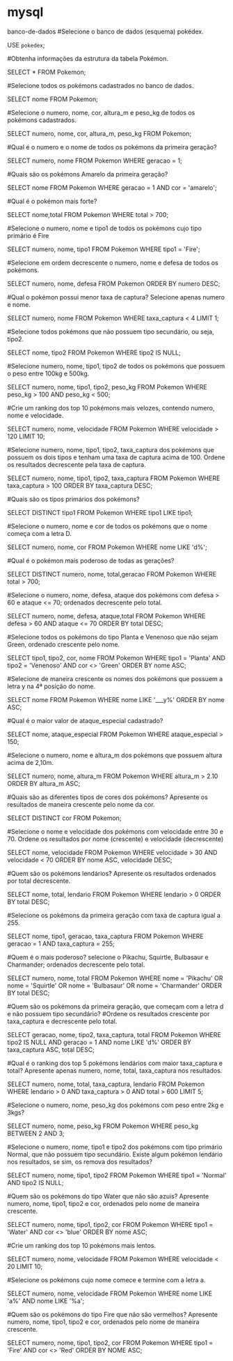 # mysql
banco-de-dados
#Selecione o banco de dados (esquema) pokédex.

USE `pokedex`;

#Obtenha informações da estrutura da tabela Pokémon.

SELECT * FROM Pokemon;

#Selecione todos os pokémons cadastrados no banco de dados.

SELECT nome
FROM Pokemon;

#Selecione o numero, nome, cor, altura_m e peso_kg de todos os pokémons cadastrados.

SELECT numero, nome, cor, altura_m, peso_kg
FROM Pokemon;


#Qual é o numero e o nome de todos os pokémons da primeira geração?

SELECT numero, nome
FROM Pokemon
WHERE geracao = 1;

#Quais são os pokémons Amarelo da primeira geração?

SELECT nome
FROM Pokemon
WHERE geracao = 1 AND cor = 'amarelo';

#Qual é o pokémon mais forte?

SELECT nome,total
FROM Pokemon
WHERE total > 700;

#Selecione o numero, nome e tipo1 de todos os pokémons cujo tipo primário é Fire

SELECT numero, nome, tipo1
FROM Pokemon
WHERE tipo1 = 'Fire';


#Selecione em ordem decrescente o numero, nome e defesa de todos os pokémons.

SELECT numero, nome, defesa
FROM Pokemon
ORDER BY numero DESC;

#Qual o pokémon possui menor taxa de captura? Selecione apenas numero e nome.

SELECT numero, nome
FROM Pokemon
WHERE taxa_captura < 4
LIMIT 1;

#Selecione todos pokémons que não possuem tipo secundário, ou seja, tipo2.

SELECT nome, tipo2
FROM Pokemon
WHERE tipo2 IS NULL;

#Selecione numero, nome, tipo1, tipo2 de todos os pokémons que possuem o peso entre 100kg e 500kg.

SELECT numero, nome, tipo1, tipo2, peso_kg
FROM Pokemon
WHERE peso_kg > 100 AND peso_kg < 500;

#Crie um ranking dos top 10 pokémons mais velozes, contendo numero, nome e velocidade.

SELECT numero, nome, velocidade
FROM Pokemon
WHERE velocidade > 120
LIMIT 10;

#Selecione numero, nome, tipo1, tipo2, taxa_captura dos pokémons que possuem os dois tipos e tenham uma taxa de captura acima de 100. Ordene os resultados decrescente pela taxa de captura.

SELECT numero, nome, tipo1, tipo2, taxa_captura
FROM Pokemon
WHERE taxa_captura > 100
ORDER BY taxa_captura DESC;

#Quais são os tipos primários dos pokémons?

SELECT DISTINCT tipo1
FROM Pokemon
WHERE tipo1 LIKE tipo1;

#Selecione o numero, nome e cor de todos os pokémons que o nome começa com a letra D.

SELECT numero, nome, cor
FROM Pokemon
WHERE nome LIKE 'd%';


#Qual é o pokémon mais poderoso de todas as gerações?

SELECT DISTINCT numero, nome, total,geracao
FROM Pokemon
WHERE total > 700;

#Selecione o numero, nome, defesa, ataque dos pokémons com defesa > 60 e ataque <= 70; ordenados decrescente pelo total.

SELECT numero, nome, defesa, ataque,total
FROM Pokemon
WHERE defesa > 60 AND ataque <= 70 
ORDER BY total DESC; 

#Selecione todos os pokémons do tipo Planta e Venenoso que não sejam Green, ordenado crescente pelo nome.

SELECT tipo1, tipo2, cor, nome
FROM Pokemon
WHERE tipo1 = 'Planta' AND tipo2 = 'Venenoso' AND cor <> 'Green'
ORDER BY nome ASC;

#Selecione de maneira crescente os nomes dos pokémons que possuem a letra y na 4ª posição do nome.

SELECT nome
FROM Pokemon
WHERE nome LIKE '___y%'
ORDER BY nome ASC;

#Qual é o maior valor de ataque_especial cadastrado?

SELECT nome, ataque_especial
FROM Pokemon
WHERE ataque_especial > 150;

#Selecione o numero, nome e altura_m dos pokémons que possuem altura acima de 2,10m.

SELECT numero, nome, altura_m
FROM Pokemon
WHERE altura_m > 2.10
ORDER BY altura_m ASC;

#Quais são as diferentes tipos de cores dos pokémons? Apresente os resultados de maneira crescente pelo nome da cor.

SELECT DISTINCT cor
FROM Pokemon;

#Selecione o nome e velocidade dos pokémons com velocidade entre 30 e 70. Ordene os resultados por nome (crescente) e velocidade (decrescente)

SELECT nome, velocidade
FROM Pokemon
WHERE velocidade > 30 AND velocidade < 70
ORDER BY nome ASC, velocidade DESC;

#Quem são os pokémons lendários? Apresente os resultados ordenados por total decrescente.

SELECT nome, total, lendario
FROM Pokemon
WHERE lendario > 0
ORDER BY total DESC;

#Selecione os pokémons da primeira geração com taxa de captura igual a 255.

SELECT nome, tipo1, geracao, taxa_captura
FROM Pokemon
WHERE geracao = 1 AND taxa_captura = 255;

#Quem é o mais poderoso? selecione o Pikachu, Squirtle, Bulbasaur e Charmander; ordenados decrescente pelo total.

SELECT numero, nome, total
FROM Pokemon
WHERE nome = 'Pikachu' OR nome = 'Squirtle' OR nome = 'Bulbasaur' OR nome = 'Charmander'
ORDER BY total DESC;

#Quem são os pokémons da primeira geração, que começam com a letra d e não possuem tipo secundário? 
#Ordene os resultados crescente por taxa_captura e decrescente pelo total.

SELECT geracao, nome, tipo2, taxa_captura, total
FROM Pokemon
WHERE tipo2 IS NULL AND geracao = 1 AND nome LIKE 'd%'
ORDER BY taxa_captura ASC, total DESC;

#Qual é o ranking dos top 5 pokémons lendários com maior taxa_captura e total? Apresente apenas numero, nome, total, taxa_captura nos resultados.

SELECT  numero, nome, total, taxa_captura, lendario
FROM Pokemon
WHERE lendario > 0 AND taxa_captura > 0 AND total > 600
LIMIT 5;

#Selecione o numero, nome, peso_kg dos pokémons com peso entre 2kg e 3kgs?

SELECT  numero, nome, peso_kg
FROM Pokemon
WHERE peso_kg BETWEEN 2 AND 3;

#Selecione o numero, nome, tipo1 e tipo2 dos pokémons com tipo primário Normal, que não possuem tipo secundário. Existe algum pokémon lendário nos resultados, se sim, os remova dos resultados?

SELECT  numero, nome, tipo1, tipo2
FROM Pokemon
WHERE tipo1 = 'Normal' AND tipo2 IS NULL;

#Quem são os pokémons do tipo Water que não são azuis? Apresente numero, nome, tipo1, tipo2 e cor, ordenados pelo nome de maneira crescente.

SELECT numero, nome, tipo1, tipo2, cor
FROM Pokemon
WHERE tipo1 = 'Water' AND cor <> 'blue'
ORDER BY nome ASC;

#Crie um ranking dos top 10 pokémons mais lentos.

SELECT numero, nome, velocidade
FROM Pokemon
WHERE velocidade < 20
LIMIT 10;


#Selecione os pokémons cujo nome comece e termine com a letra a.

SELECT numero, nome, velocidade
FROM Pokemon
WHERE nome LIKE 'a%' AND nome LIKE '%a';

#Quem são os pokémons do tipo Fire que não são vermelhos? Apresente numero, nome, tipo1, tipo2 e cor, ordenados pelo nome de maneira crescente.

SELECT numero, nome, tipo1, tipo2, cor
FROM Pokemon
WHERE tipo1 = 'Fire' AND cor <> 'Red'
ORDER BY NOME ASC;
